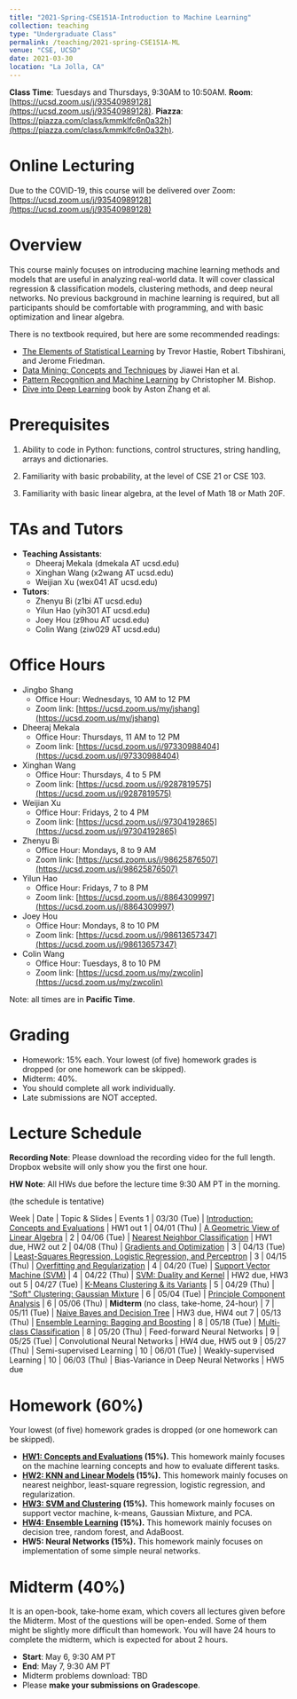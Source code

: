 ```yaml
---
title: "2021-Spring-CSE151A-Introduction to Machine Learning"
collection: teaching
type: "Undergraduate Class"
permalink: /teaching/2021-spring-CSE151A-ML
venue: "CSE, UCSD"
date: 2021-03-30
location: "La Jolla, CA"
---
```


**Class Time**: Tuesdays and Thursdays, 9:30AM to 10:50AM.  **Room**: [https://ucsd.zoom.us/j/93540989128](https://ucsd.zoom.us/j/93540989128).  **Piazza**: [https://piazza.com/class/kmmklfc6n0a32h](https://piazza.com/class/kmmklfc6n0a32h).


Online Lecturing
======

Due to the COVID-19, this course will be delivered over Zoom: [https://ucsd.zoom.us/j/93540989128](https://ucsd.zoom.us/j/93540989128)

Overview
======

This course mainly focuses on introducing machine learning methods and models that are useful in analyzing real-world data. It will cover classical regression & classification models, clustering methods, and deep neural networks. No previous background in machine learning is required, but all participants should be comfortable with programming, and with basic optimization and linear algebra. 

There is no textbook required, but here are some recommended readings:
- [The Elements of Statistical Learning](https://web.stanford.edu/~hastie/ElemStatLearn/printings/ESLII_print12.pdf) by Trevor Hastie, ‎Robert Tibshirani, and Jerome Friedman.
- [Data Mining: Concepts and Techniques](https://books.google.com/books/about/Data_Mining_Concepts_and_Techniques.html?id=pQws07tdpjoC&source=kp_book_description) by Jiawei Han et al.
- [Pattern Recognition and Machine Learning](https://books.google.com/books/about/Pattern_Recognition_and_Machine_Learning.html?id=HL4HrgEACAAJ&source=kp_book_description) by Christopher M. Bishop.
- [Dive into Deep Learning](https://d2l.ai/) book by Aston Zhang et al.

Prerequisites
======

1. Ability to code in Python: functions, control structures, string handling, arrays and dictionaries.

2. Familiarity with basic probability, at the level of CSE 21 or CSE 103.

3. Familiarity with basic linear algebra, at the level of Math 18 or Math 20F.

TAs and Tutors
======

- **Teaching Assistants**:
    - Dheeraj Mekala (dmekala AT ucsd.edu)
    - Xinghan Wang (x2wang AT ucsd.edu)
    - Weijian Xu (wex041 AT ucsd.edu)
- **Tutors**: 
    - Zhenyu Bi (z1bi AT ucsd.edu)
    - Yilun Hao (yih301 AT ucsd.edu)
    - Joey Hou (z9hou AT ucsd.edu)
    - Colin Wang (ziw029 AT ucsd.edu)



Office Hours
======

- Jingbo Shang
    - Office Hour: Wednesdays, 10 AM to 12 PM
    - Zoom link: [https://ucsd.zoom.us/my/jshang](https://ucsd.zoom.us/my/jshang)
- Dheeraj Mekala
    - Office Hour: Thursdays, 11 AM to 12 PM
    - Zoom link: [https://ucsd.zoom.us/j/97330988404](https://ucsd.zoom.us/j/97330988404)
- Xinghan Wang
    - Office Hour: Thursdays, 4 to 5 PM
    - Zoom link: [https://ucsd.zoom.us/j/9287819575](https://ucsd.zoom.us/j/9287819575)
- Weijian Xu
    - Office Hour: Fridays, 2 to 4 PM
    - Zoom link: [https://ucsd.zoom.us/j/97304192865](https://ucsd.zoom.us/j/97304192865)
- Zhenyu Bi
    - Office Hour: Mondays, 8 to 9 AM 
    - Zoom link: [https://ucsd.zoom.us/j/98625876507](https://ucsd.zoom.us/j/98625876507)
- Yilun Hao
    - Office Hour: Fridays, 7 to 8 PM
    - Zoom link: [https://ucsd.zoom.us/j/8864309997](https://ucsd.zoom.us/j/8864309997)
- Joey Hou
    - Office Hour: Mondays, 8 to 10 PM
    - Zoom link: [https://ucsd.zoom.us/j/98613657347](https://ucsd.zoom.us/j/98613657347)
- Colin Wang
    - Office Hour: Tuesdays, 8 to 10 PM
    - Zoom link: [https://ucsd.zoom.us/my/zwcolin](https://ucsd.zoom.us/my/zwcolin)



Note: all times are in **Pacific Time**.

Grading
======

- Homework: 15% each. Your lowest (of five) homework grades is dropped (or one homework can be skipped).
- Midterm: 40%.
- You should complete all work individually.
- Late submissions are NOT accepted.

Lecture Schedule
======

**Recording Note**: Please download the recording video for the full length. Dropbox website will only show you the first one hour.

**HW Note**: All HWs due before the lecture time 9:30 AM PT in the morning. 

(the schedule is tentative)

Week | Date        | Topic & Slides                                                  | Events
1    | 03/30 (Tue) | [Introduction: Concepts and Evaluations](https://www.dropbox.com/sh/tg0kiyiix064340/AADtaFczmet06gi6xEIQoO3za?dl=0) | HW1 out
1    | 04/01 (Thu) | [A Geometric View of Linear Algebra](https://www.dropbox.com/sh/xqiqdoukynkco8z/AAA1SEVY4qfAqbW5ed_4Ithya?dl=0) |
2    | 04/06 (Tue) | [Nearest Neighbor Classification](https://www.dropbox.com/sh/qz3vo8mlxdb2o3p/AABZkKifcLQrJiv3ikgZn1eoa?dl=0) | HW1 due, HW2 out
2    | 04/08 (Thu) | [Gradients and Optimization](https://www.dropbox.com/sh/d5qr1e45ew494a8/AAA-rFknv35rvLhN2FQBMvA_a?dl=0) |
3    | 04/13 (Tue) | [Least-Squares Regression, Logistic Regression, and Perceptron](https://www.dropbox.com/sh/nz2mhnv0z942hyn/AAAyOjczwoph-apJj7KK-FFAa?dl=0) |
3    | 04/15 (Thu) | [Overfitting and Regularization](https://www.dropbox.com/sh/xlha993ztbet4ih/AACUYZgTOqcMU7iKjly4F6NDa?dl=0) | 
4    | 04/20 (Tue) | [Support Vector Machine (SVM)](https://www.dropbox.com/sh/jkpg4tlgdm0k5wl/AACA8XuA4ZMwJ4fh5naui557a?dl=0) | 
4    | 04/22 (Thu) | [SVM: Duality and Kernel](https://www.dropbox.com/sh/vup13moykid2d6l/AADvyaqNru0HyJxY62k_UKmua?dl=0) | HW2 due, HW3 out
5    | 04/27 (Tue) | [K-Means Clustering & its Variants](https://www.dropbox.com/sh/nygsrrish6zw92t/AABhZ7o-QdI4ANb_8tEdS1pGa?dl=0) |
5    | 04/29 (Thu) | ["Soft" Clustering: Gaussian Mixture](https://www.dropbox.com/sh/ggs09cbjcaldfzd/AAAlWAt9GCUcc9_PeJs0lxZNa?dl=0) |
6    | 05/04 (Tue) | [Principle Component Analysis](https://www.dropbox.com/sh/kbjkd0slc5lbiw3/AABcO86D-6ZhQ2lSmWgrs5Bea?dl=0) |
6    | 05/06 (Thu) | **Midterm** (no class, take-home, 24-hour) |
7    | 05/11 (Tue) | [Naive Bayes and Decision Tree](https://www.dropbox.com/sh/afc14oq0g3ooq96/AAAyqOBJb-eol5th9urg85CPa?dl=0) | HW3 due, HW4 out
7    | 05/13 (Thu) | [Ensemble Learning: Bagging and Boosting](https://www.dropbox.com/sh/kiva1pkg34bm04x/AAAPTRg08lNClVDb3c8TjLQJa?dl=0) |
8    | 05/18 (Tue) | [Multi-class Classification](https://www.dropbox.com/sh/xquvlzawk6ksj8f/AAAXD0lggp-FtS5fd51v5PYoa?dl=0) |
8    | 05/20 (Thu) | Feed-forward Neural Networks |
9    | 05/25 (Tue) | Convolutional Neural Networks | HW4 due, HW5 out
9    | 05/27 (Thu) | Semi-supervised Learning | 
10   | 06/01 (Tue) | Weakly-supervised Learning |
10   | 06/03 (Thu) | Bias-Variance in Deep Neural Networks | HW5 due


Homework (60%)
======

Your lowest (of five) homework grades is dropped (or one homework can be skipped).

- **[HW1: Concepts and Evaluations](https://www.dropbox.com/s/f2zejjitnt22rmc/hw1-problems.zip?dl=1) (15%).** This homework mainly focuses on the machine learning concepts and how to evaluate different tasks.
- **[HW2: KNN and Linear Models](https://www.dropbox.com/s/avo0nzi8rsxa0rh/HW-2.zip?dl=1) (15%).** This homework mainly focuses on nearest neighbor, least-square regression, logistic regression, and regularization.
- **[HW3: SVM and Clustering](https://www.dropbox.com/s/pzv2u0i6jomt3ix/HW3.zip?dl=1) (15%).** This homework mainly focuses on support vector machine, k-means, Gaussian Mixture, and PCA.
- **[HW4: Ensemble Learning](https://www.dropbox.com/s/at50qf63oj0kr2v/HW4.zip?dl=1) (15%).** This homework mainly focuses on decision tree, random forest, and AdaBoost.
- **HW5: Neural Networks (15%).** This homework mainly focuses on implementation of some simple neural networks.

Midterm (40%)
======

It is an open-book, take-home exam, which covers all lectures given before the Midterm. Most of the questions will be open-ended. Some of them might be slightly more difficult than homework. You will have 24 hours to complete the midterm, which is expected for about 2 hours.

- **Start**: May 6, 9:30 AM PT
- **End**: May 7, 9:30 AM PT
- Midterm problems download: TBD
- Please **make your submissions on Gradescope**.
